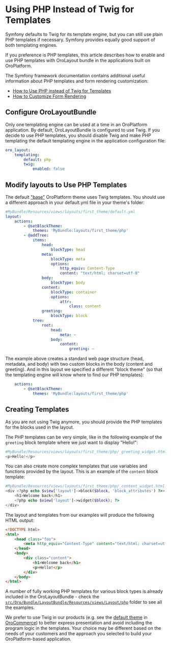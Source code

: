 # Using PHP Instead of Twig for Templates

Symfony defaults to Twig for its template engine, but you can still use plain PHP templates if necessary. Symfony provides equally good support of both templating engines.

If you preference is PHP templates, this article describes how to enable and use PHP templates with OroLayout bundle in the applications built on OroPlatform.

The Symfony framework documentation contains additional useful information about PHP templates and form rendering customization: 
* [How to Use PHP instead of Twig for Templates](http://symfony.com/doc/current/templating/PHP.html)
* [How to Customize Form Rendering](http://symfony.com/doc/current/form/form_customization.html)

## Configure OroLayoutBundle

Only one templating engine can be used at a time in an OroPlatform application. By default, OroLayoutBundle is configured to use Twig. If you decide to use PHP templates, you should disable Twig and make PHP templating the default templating engine in the application configuration file:

```Yaml
oro_layout:
    templating:
        default: php
        twig:
            enabled: false
```

## Modify layouts to Use PHP Templates

The default ["base"](https://github.com/orocrm/platform/blob/84b1d81ac3a7198bdd0eed3dd76db48a72c10cd3/src/Oro/Bundle/UIBundle/Resources/views/layouts/base/page/layout.yml#L3-L4]) OroPlatform theme uses Twig templates. You should use a different approach in your default.yml file in your theme's folder: 

```Yaml
#MyBundle/Resources/views/layouts/first_theme/default.yml
layout:
    actions:
        - @setBlockTheme:
            themes: 'MyBundle:layouts/first_theme/php'
        - @addTree:
            items:
                head:
                    blockType: head
                meta:
                    blockType: meta
                    options:
                        http_equiv: Content-Type
                        content: "text/html; charset=utf-8"
                body:
                    blockType: body
                content:
                    blockType: container
                    options:
                        attr:
                            class: content
                greeting:
                    blockType: block
            tree:
                root:
                    head:
                        meta: ~
                    body:
                        content:
                            greeting: ~
```

The example above creates a standard web page structure (head, metadata, and body) with two custom blocks in the body (content and greeting). And in this layout we specified a different "block theme" (so that the templating engine will know where to find our PHP templates):

```Yaml
    actions:
        - @setBlockTheme:
            themes: 'MyBundle:layouts/first_theme/php'
```

## Creating Templates

As you are not using Twig anymore, you should provide the PHP templates for the blocks used in the layout.

The PHP templates can be very simple, like in the following example of the `greeting` block template where we just want to display "Hello!":

```php
#MyBundle/Resources/views/layouts/first_theme/php/_greeting_widget.html.php
<p>Hello!</p>
```

You can also create more complex templates that use variables and functions provided by the layout. This is an example of the `content` block template:

```php
#MyBundle/Resources/views/layouts/first_theme/php/_content_widget.html.php
<div <?php echo $view['layout']->block($block, 'block_attributes') ?>>
    <h1>Welcome back</h1>
    <?php echo $view['layout']->widget($block); ?>
</div>
```

The layout and templates from our examples will produce the following HTML output:

```html
<!DOCTYPE html>
<html>
    <head class="foo">
        <meta http_equiv="Content-Type" content="text/html; charset=utf-8"/>
    </head>
    <body>
        <div class="content">
            <h1>Welcome back</h1>
            <p>Hello!</p>
        </div>
    </body>
</html>
```

A number of fully working PHP templates for various block types is already included in the OroLayoutBundle - check the [`src/Oro/Bundle/LayoutBundle/Resources/views/Layout/php`](https://github.com/orocrm/platform/tree/master/src/Oro/Bundle/LayoutBundle/Resources/views/Layout/php) folder to see all the examples.

We prefer to use Twig in our products (e.g. see the [default theme](https://github.com/orocommerce/orocommerce/tree/master/src/OroB2B/Bundle/FrontendBundle/Resources/views/layouts/default) in [OroCommerce](https://www.orocommerce.com/)) to better express presentation and avoid including the program logic in the templates. Your choice may be different based on the needs of your customers and the approach you selected to build your OroPlatform-based application.
